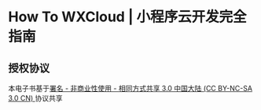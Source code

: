 # How To WXCloud | 小程序云开发完全指南


## 授权协议

本电子书基于[署名 - 非商业性使用 - 相同方式共享 3.0 中国大陆 (CC BY-NC-SA 3.0 CN) ](https://creativecommons.org/licenses/by-nc-sa/3.0/cn/)协议共享
